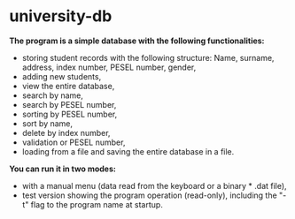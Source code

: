 # university-db

**The program is a simple database with the following functionalities:**
- storing student records with the following structure: Name, surname, address, index number, PESEL number, gender,
- adding new students,
- view the entire database,
- search by name,
- search by PESEL number,
- sorting by PESEL number,
- sort by name,
- delete by index number,
- validation or PESEL number,
- loading from a file and saving the entire database in a file. 

**You can run it in two modes:**
- with a manual menu (data read from the keyboard or a binary * .dat file),
- test version showing the program operation (read-only), including the "-t" flag to the program name at startup. 
